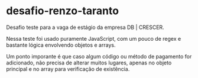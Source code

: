 # desafio-renzo-taranto

Desafio teste para a vaga de estágio da empresa DB | CRESCER.

Nessa teste foi usado puramente JavaScript, com um pouco de regex e bastante lógica envolvendo objetos e arrays.

Um ponto imporante é que caso algum código ou método de pagamento for adicionado, não precisa de alterar muitos lugares, apenas no objeto principal e no array para verificação de existência.

